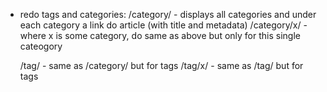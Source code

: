 - redo tags and categories:
    /category/ - displays all categories and under each category a link do article (with title and metadata)
    /category/x/ - where x is some category, do same as above but only for this single cateogory

    /tag/ - same as /category/ but for tags
    /tag/x/ - same as /tag/ but for tags
